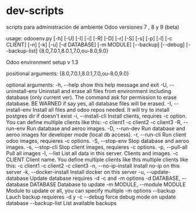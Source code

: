 # dev-scripts
scripts para administración de ambiente Odoo versiones 7 , 8 y 9 (beta)

usage: odooenv.py [-h] [-U] [-I] [-i] [-R] [-D] [-r] [-S] [-s] [-p] [-l]
                  [-c CLIENT] [-n] [-k] [-u] [-d DATABASE] [-m MODULE]
                  [--backup] [--debug] [--backup-list]
                  {8.0,7.0.1,8.0.1,7.0,ou-8.0,9.0}

Odoo environment setup v 1.3

positional arguments:
  {8.0,7.0.1,8.0.1,7.0,ou-8.0,9.0}

optional arguments:
  -h, --help            show this help message and exit
  -U, --uninstall-env   Uninstall and erase all files from environment
                        including database (only current ver). The command ask
                        for permission to erase database. BE WARNED if say
                        yes, all database files will be erased.
  -I, --install-env     Install all files and odoo repos needed. It will try
                        to install postgres dir if doesn't exist
  -i, --install-cli     Install clients, requires -c option. You can define
                        multiple clients like this: -c client1 -c client2 -c
                        client3
  -R, --run-env         Run database and aeroo images.
  -D, --run-dev         Run database and aeroo images for developer mode
                        (local db access).
  -r, --run-cli         Run client odoo images, requieres -c options.
  -S, --stop-env        Stop database and aeroo images.
  -s, --stop-cli        Stop client images, requieres -c options.
  -p, --pull-all        Pull all images
  -l, --list            List all data in this server. Clients and images.
  -c CLIENT             Client name. You define multiple clients like this
                        multiple clients like this: -c client1 -c client2 -c
                        client3
  -n, --no-ip-install   Install no-ip on this server
  -k, --docker-install  Install docker on this server
  -u, --update-database
                        Update database requires -d -c and -m options
  -d DATABASE, --database DATABASE
                        Database to update
  -m MODULE, --module MODULE
                        Module to update or all, you can specify multiple -m
                        options
  --backup              Lauch backup requieres -d y -c
  --debug               force debug mode on update database
  --backup-list         List available backups

